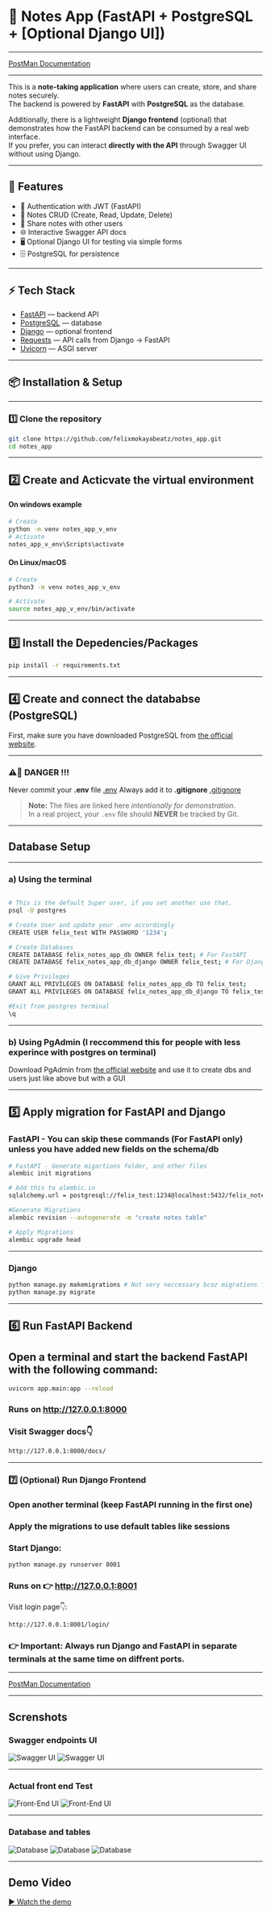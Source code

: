 # 📝 Notes App (FastAPI + PostgreSQL + [Optional Django UI])

---

[PostMan Documentation](https://documenter.getpostman.com/view/48823076/2sB3QDvD8B)

---

This is a **note-taking application** where users can create, store, and share notes securely.  
The backend is powered by **FastAPI** with **PostgreSQL** as the database.  

Additionally, there is a lightweight **Django frontend** (optional) that demonstrates how the FastAPI backend can be consumed by a real web interface.  
If you prefer, you can interact **directly with the API** through Swagger UI without using Django.

---

## 🚀 Features
- 🔐 Authentication with JWT (FastAPI)  
- 📝 Notes CRUD (Create, Read, Update, Delete)  
- 👥 Share notes with other users  
- 🌐 Interactive Swagger API docs  
- 🖥 Optional Django UI for testing via simple forms  
- 🗄 PostgreSQL for persistence  

---

## ⚡ Tech Stack
- [FastAPI](https://fastapi.tiangolo.com/) — backend API  
- [PostgreSQL](https://www.postgresql.org/) — database  
- [Django](https://www.djangoproject.com/) — optional frontend  
- [Requests](https://docs.python-requests.org/) — API calls from Django → FastAPI  
- [Uvicorn](https://www.uvicorn.org/) — ASGI server  

---

## 📦 Installation & Setup
---
### 1️⃣ Clone the repository
```bash
git clone https://github.com/felixmokayabeatz/notes_app.git
cd notes_app
```

---

## 2️⃣ Create and Acticvate the virtual environment

#### On windows example

```bash
# Create
python -m venv notes_app_v_env
# Activate
notes_app_v_env\Scripts\activate
```

#### On Linux/macOS

```bash
# Create
python3 -m venv notes_app_v_env

# Activate
source notes_app_v_env/bin/activate
```

---

## 3️⃣ Install the Depedencies/Packages

```bash
pip install -r requirements.txt
```

---

## 4️⃣ Create and connect the datababse (PostgreSQL)

First, make sure you have downloaded PostgreSQL from [the official website](https://www.postgresql.org/download/).

---

### ⚠️🚨 DANGER !!!

Never commit your **.env** file [.env](app/.env) 
Always add it to **.gitignore** [.gitignore](.gitignore)

> **Note:** The files are linked here *intentionally for demonstration*.  
  In a real project, your `.env` file should **NEVER** be tracked by Git.

---

## Database Setup

---

### a) Using the terminal

```bash

# This is the default Super user, if you set another use that.
psql -U postgres

# Create User and update your .env accordingly
CREATE USER felix_test WITH PASSWORD '1234';

# Create Databases
CREATE DATABASE felix_notes_app_db OWNER felix_test; # For FastAPI
CREATE DATABASE felix_notes_app_db_django OWNER felix_test; # For Django

# Give Privileges
GRANT ALL PRIVILEGES ON DATABASE felix_notes_app_db TO felix_test;
GRANT ALL PRIVILEGES ON DATABASE felix_notes_app_db_django TO felix_test;

#Exit from postgres terminal
\q
```

---

### b) Using PgAdmin (I reccommend this for people with less experince with postgres on terminal)

Download PgAdmin from [the official website](https://www.pgadmin.org/download/) and use it to create dbs and users just like above but with a GUI

---

## 5️⃣ Apply migration for FastAPI and Django
### FastAPI - You can skip these commands (For FastAPI only) unless you have added new fields on the schema/db
```bash
# FastAPI - Generate migartions folder, and other files
alembic init migrations

# Add this to alembic.in
sqlalchemy.url = postgresql://felix_test:1234@localhost:5432/felix_notes_app_db

#Generate Migrations
alembic revision --autogenerate -m "create notes table"

# Apply Migrations
alembic upgrade head
```

---

### Django

```bash
python manage.py makemigrations # Not very neccessary bcoz migrations files already exist in source code
python manage.py migrate
```
---

## 6️⃣ Run FastAPI Backend

## Open a terminal and start the backend FastAPI with the following command:
```bash
uvicorn app.main:app --reload
```

### Runs on http://127.0.0.1:8000

### Visit Swagger docs👇
```bash
http://127.0.0.1:8000/docs/
```

---

### 7️⃣ (Optional) Run Django Frontend

### Open another terminal (keep FastAPI running in the first one)
### Apply the migrations to use default tables like sessions

### Start Django:
```bash
python manage.py runserver 8001
```

### Runs on 👉 http://127.0.0.1:8001

Visit login page👇:

```bash
http://127.0.0.1:8001/login/
```
### 👉 Important: Always run Django and FastAPI in separate terminals at the same time on diffrent ports.

---

[PostMan Documentation](https://documenter.getpostman.com/view/48823076/2sB3QDvD8B)

---

## Screnshots

### Swagger endpoints UI
![Swagger UI](screenshots/SwaggerUI(1).png)
![Swagger UI](screenshots/SwaggerUI(2).png)

---

### Actual front end Test
![Front-End UI](screenshots/AppUI(1).png)
![Front-End UI](screenshots/AppUI(2).png)

---

### Database and tables
![Database](screenshots/db_tables.png)
![Database](screenshots/tablespgadmin(1).png)
![Database](screenshots/tablespgadmin(2).png)

---

## Demo Video

[▶️ Watch the demo](https://drive.google.com/file/d/1JnpweAYKAhdrxTlIZothezO-PejCnUr2/view?usp=sharing)
